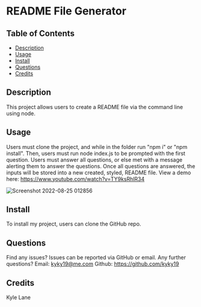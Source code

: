 # README File Generator
  
  ## Table of Contents
  * [Description](#description)
  * [Usage](#usage)
  * [Install](#install)
  * [Questions](#questions)
  * [Credits](#credits)
  ## Description
  This project allows users to create a README file via the command line using node.
  
  ## Usage
  Users must clone the project, and while in the folder run "npm i" or "npm install". Then, users must run node index.js to be prompted with the first question. Users must answer all questions, or else met with a message alerting them to answer the questions. Once all questions are answered, the inputs will be stored into a new created, styled, README file. View a demo here: https://www.youtube.com/watch?v=TY9ksRhlR34
  
  ![Screenshot 2022-08-25 012856](https://user-images.githubusercontent.com/106569591/186591322-ed723870-b69a-407f-8ad9-f009d7d6e242.png)

  ## Install
  To install my project, users can clone the GitHub repo.
  ## Questions
  Find any issues? Issues can be reported via GitHub or email.
  Any further questions?
  Email: kyky19@me.com
  Github: https://github.com/kyky19
  ## Credits
  Kyle Lane
